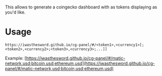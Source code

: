 This allows to generate a coingecko dashboard with as tokens displaying as you'd like.

# Usage
`https://iwasthesword.github.io/cg-panel/#/<token1>,<currency1>[;<token2>,<currency2>;<token3>,<currency3>;...]]`

Example: [https://iwasthesword.github.io/cg-panel/#/matic-network,usd;bitcoin,usd;ethereum,usd](https://iwasthesword.github.io/cg-panel/#/matic-network,usd;bitcoin,usd;ethereum,usd)


